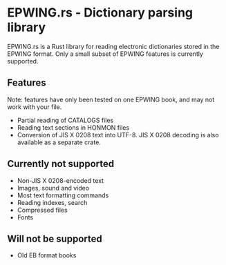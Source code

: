 # EPWING.rs - Dictionary parsing library

EPWING.rs is a Rust library for reading electronic dictionaries stored in the EPWING format. Only a small subset of EPWING features is currently supported.

## Features

Note: features have only been tested on one EPWING book, and may not work with your file.

- Partial reading of CATALOGS files
- Reading text sections in HONMON files
- Conversion of JIS X 0208 text into UTF-8. JIS X 0208 decoding is also available as a separate crate.

## Currently not supported

- Non-JIS X 0208-encoded text
- Images, sound and video
- Most text formatting commands
- Reading indexes, search
- Compressed files
- Fonts

## Will not be supported

- Old EB format books

